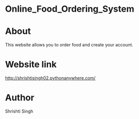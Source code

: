 # Online_Food_Ordering_System

# About
This website allows you to order food and create your account.

# Website link
http://shrishtisingh02.pythonanywhere.com/

# Author
Shrishti Singh

